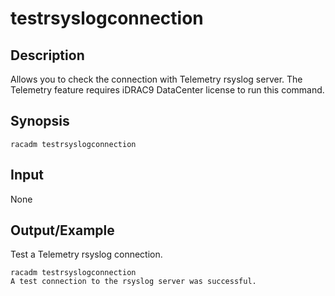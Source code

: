 # testrsyslogconnection

## Description

Allows you to check the connection with Telemetry rsyslog server. The Telemetry feature requires iDRAC9 DataCenter license to run this command.

## Synopsis

```
racadm testrsyslogconnection
```

## Input

None

## Output/Example

Test a Telemetry rsyslog connection.

```
racadm testrsyslogconnection
A test connection to the rsyslog server was successful.
```